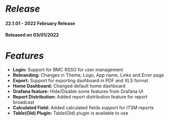 # ***Release***
#### 22.1.01 - 2022 February Release
#### Released on 03/01/2022


# ***Features***
- **Login:** Support for BMC RSSO for user management
- **Rebranding:** Changes in Theme, Logo, App name, Links and Error page
- **Export:** Support for exporting dashboard in PDF and XLS format
- **Home Dashboard:** Changed default home dashboard
- **Grafana feature:** Hide/Disable some features from Grafana UI
- **Report Distribution:** Added report distribution feature for report broadcast
- **Calculated Field:** Added calculated fields support for ITSM reports
- **Table(Old) Plugin:** Table(Old) plugin is available to use
  
